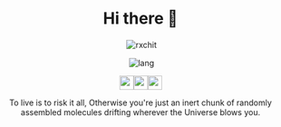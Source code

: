 <div align="center">

<h1 >Hi there 👋</h1>

<p>&nbsp;<img align="center" src="https://github-profile-summary-cards.vercel.app/api/cards/profile-details?username=rochit56&theme=tokyonight" alt="rxchit" /></p>

  <p>&nbsp;<img align="center" src="https://github-readme-stats.vercel.app/api/top-langs/?username=rochit56&layout=compact&theme=tokyonight&langs_count=6" alt="lang"/></p>

<img src="https://img.icons8.com/plasticine/100/000000/rick-sanchez.png" width=25 /><img src="https://img.icons8.com/plasticine/100/000000/rick-sanchez.png" width=25 /><img src="https://img.icons8.com/plasticine/100/000000/rick-sanchez.png" width=25 />
<p>

To live is to risk it all, Otherwise you're just an inert chunk of randomly assembled molecules drifting wherever the Universe blows you.

</p>

</div>
